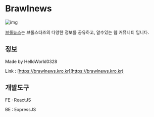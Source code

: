 # Brawlnews
![img](https://i.ibb.co/swDxGsv/2023-10-27-083110.png/)

[브롤뉴스](https://brawlnews.kro.kr)는 브롤스타즈의 다양한 정보를 공유하고, 알수있는 웹 커뮤니티 입니다.

## 정보
Made by HelloWorld0328

Link : [https://brawlnews.kro.kr](https://brawlnews.kro.kr)

## 개발도구
FE : ReactJS

BE : ExpressJS



